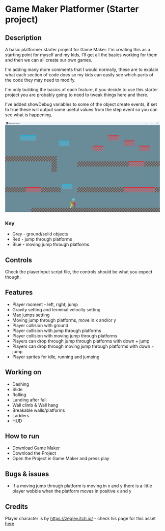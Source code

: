 # Game Maker Platformer (Starter project)

## Description

A basic platformer starter project for Game Maker. I'm creating this as a starting point for myself and my kids, I'll get all the basics working for them and then we can all create our own games.

I'm adding many more comments that I would normally, these are to explain what each section of code does so my kids can easily see which parts of the code they may need to modify.

I'm only building the basics of each feature, if you decide to use this starter project you are probably going to need to tweak things here and there.

I've added showDebug variables to some of the object create events, if set to true these will output some useful values from the step event so you can see what is happening.

![Screenshot of Progress](current-progress.png "Current progress")

### Key
- Grey - ground/solid objects
- Red - jump through platforms
- Blue - moving jump through platforms

## Controls

Check the playerInput script file, the controls should be what you expect though.

## Features

- Player moment - left, right, jump
- Gravity setting and terminal velocity setting
- Max jumps setting
- Moving jump through platforms, move in x and/or y
- Player collision with ground 
- Player collision with jump through platforms
- Player collision with moving jump through platforms
- Players can drop through jump through platforms with down + jump
- Players can drop through moving jump through platforms with down + jump
- Player sprites for idle, running and jumping

## Working on

- Dashing
- Slide
- Rolling
- Landing after fall
- Wall climb & Wall hang
- Breakable walls/platforms
- Ladders
- HUD

## How to run

- Download Game Maker
- Download the Project
- Open the Project in Game Maker and press play

## Bugs & issues
- If a moving jump through platform is moving in x and y there is a little player wobble when the platform moves in positive x and y

## Credits

Player character is by https://zegley.itch.io/ - check his page for this asset [here](https://zegley.itch.io/2d-platformermetroidvania-asset-pack)
